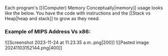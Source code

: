 Each program's [[(Computer) Memory Conceptually|memory]] usage looks like the below. You have the code with instructions and the [[Stack vs Heap|heap and stack]] to grow as they need. 

### Example of MIPS  Address Vs x86: 
![[Screenshot 2023-11-24 at 11.23.35 a.m..png|200]]   ![[Pasted image 20241103152144.png|400]]
